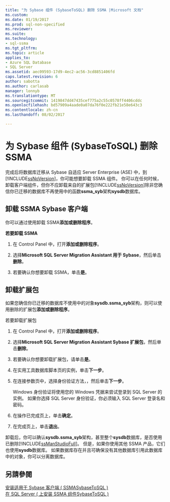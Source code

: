 ```yaml
---
title: "为 Sybase 组件 (SybaseToSQL) 删除 SSMA |Microsoft 文档"
ms.custom: 
ms.date: 01/19/2017
ms.prod: sql-non-specified
ms.reviewer: 
ms.suite: 
ms.technology:
- sql-ssma
ms.tgt_pltfrm: 
ms.topic: article
applies_to:
- Azure SQL Database
- SQL Server
ms.assetid: aec09593-17d9-4ec2-ac56-3cd8851406fd
caps.latest.revision: 6
author: sabotta
ms.author: carlasab
manager: lonnyb
ms.translationtype: MT
ms.sourcegitcommit: 1419847dd47435cef775a2c55c0578ff4406cddc
ms.openlocfilehash: bd57909a4aade0a07da76f0e222fb21e58e643c3
ms.contentlocale: zh-cn
ms.lasthandoff: 08/02/2017

---
```

# <a name="removing-ssma-for-sybase-components-sybasetosql"></a>为 Sybase 组件 (SybaseToSQL) 删除 SSMA
完成后将数据库迁移从 Sybase 自适应 Server Enterprise (ASE) 中，到[!INCLUDE[ssNoVersion](../../includes/ssnoversion_md.md)]，你可能想要卸载 SSMA 组件。 你可以在任何时候，卸载客户端组件，但你不应卸载来自的扩展包[!INCLUDE[ssNoVersion](../../includes/ssnoversion_md.md)]除非您确信你已迁移的数据库不再使用中的函数**ssma_syb**架构**sysdb**数据库。  
  
## <a name="uninstalling-the-ssma-for-sybase-client"></a>卸载 SSMA Sybase 客户端  
你可以通过使用卸载 SSMA**添加或删除程序**。  
  
**若要卸载 SSMA**  
  
1.  在 Control Panel 中，打开**添加或删除程序**。  
  
2.  选择**Microsoft SQL Server Migration Assistant 用于 Sybase**，然后单击**删除**。  
  
3.  若要确认你想要卸载 SSMA，单击**是**。  
  
## <a name="uninstalling-the-extension-pack"></a>卸载扩展包  
如果您确信你已迁移的数据库不使用中的对象**sysdb.ssma_syb**架构，则可以使用删除的扩展包**添加或删除程序**。  
  
若要卸载扩展包  
  
1.  在 Control Panel 中，打开**添加或删除程序**。  
  
2.  选择**Microsoft SQL Server Migration Assistant Sybase 扩展包**，然后单击**删除**。  
  
3.  若要确认你想要卸载扩展包，请单击**是**。  
  
4.  在实用工具数据库脚本页的实例，单击**下一步**。  
  
5.  在连接参数页中，选择身份验证方法，，然后单击**下一步**。  
  
    Windows 身份验证将使用您的 Windows 凭据来尝试登录到 SQL Server 的实例。 如果你选择 SQL Server 身份验证，你必须输入 SQL Server 登录名和密码。  
  
6.  在操作已完成页上，单击**确定**。  
  
7.  在完成页上，单击**退出**。  
  
卸载后，你可以确认**sysdb.ssma_syb**架构，甚至整个**sysdb**数据库，是否使用已删除[!INCLUDE[ssManStudioFull](../../includes/ssmanstudiofull_md.md)]。 但是，如果你使用其他 SSMA 产品，它们也使用**sysdb**数据库。 如果数据库存在并且可确保没有其他数据库引用此数据库中的对象，你可以分离数据库。  
  
## <a name="see-also"></a>另請參閱  
[安装适用于 Sybase 客户端 &#40; SSMASybaseToSQL &#41;](../../ssma/sybase/installing-ssma-for-sybase-client-sybasetosql.md)  
[在 SQL Server &#40; 上安装 SSMA 组件SybaseToSQL &#41;](../../ssma/sybase/installing-ssma-components-on-sql-server-sybasetosql.md)  
  


